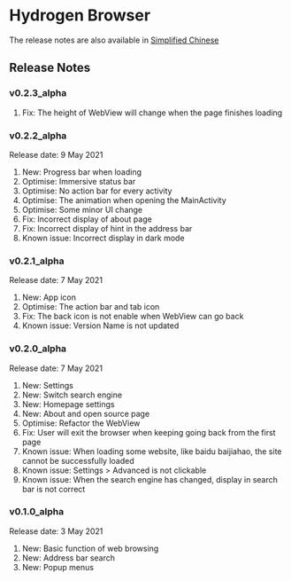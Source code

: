 # Hydrogen Browser

The release notes are also available in [Simplified Chinese](https://github.com/lzh7522/Hydrogen-Browser/blob/master/README_zh-cn.md)

## Release Notes

### v0.2.3_alpha
1. Fix: The height of WebView will change when the page finishes loading

### v0.2.2_alpha
Release date: 9 May 2021
1. New: Progress bar when loading
2. Optimise: Immersive status bar
3. Optimise: No action bar for every activity
4. Optimise: The animation when opening the MainActivity
5. Optimise: Some minor UI change
6. Fix: Incorrect display of about page 
7. Fix: Incorrect display of hint in the address bar
8. Known issue: Incorrect display in dark mode

### v0.2.1_alpha
Release date: 7 May 2021
1. New: App icon
2. Optimise: The action bar and tab icon
3. Fix: The back icon is not enable when WebView can go back
4. Known issue: Version Name is not updated

### v0.2.0_alpha
Release date: 7 May 2021
1. New: Settings
2. New: Switch search engine
3. New: Homepage settings
4. New: About and open source page
5. Optimise: Refactor the WebView
6. Fix: User will exit the browser when keeping going back from the first page
7. Known issue: When loading some website, like baidu baijiahao, the site cannot be successfully loaded
8. Known issue: Settings > Advanced is not clickable
9. Known issue: When the search engine has changed, display in search bar is not correct

### v0.1.0_alpha
Release date: 3 May 2021
1. New: Basic function of web browsing
2. New: Address bar search
3. New: Popup menus
